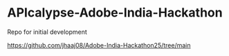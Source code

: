 # APIcalypse-Adobe-India-Hackathon
Repo for initial development

https://github.com/jhaaj08/Adobe-India-Hackathon25/tree/main